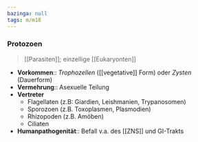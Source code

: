 ```yaml
---
bazinga: null
tags: m/m18
---
```

### Protozoen
> [[Parasiten]]; einzellige [[Eukaryonten]]
- **Vorkommen**:: *Trophozellen* ([[vegetative]] Form) oder *Zysten* (Dauerform)
- **Vermehrung**:: Asexuelle Teilung
- **Vertreter**
	- Flagellaten (z.B: Giardien, Leishmanien, Trypanosomen)
	- Sporozoen (z.B. Toxoplasmen, Plasmodien)
	- Rhizopoden (z.B. Amöben)
	- Ciliaten
- **Humanpathogenität**:: Befall v.a. des [[ZNS]] und GI-Trakts